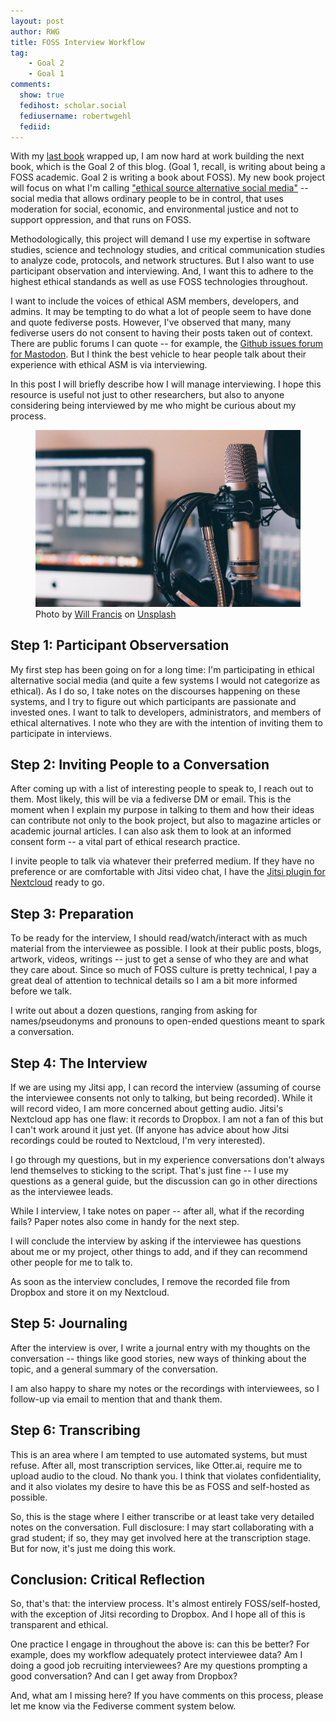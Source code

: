 ```yaml
---
layout: post
author: RWG
title: FOSS Interview Workflow
tag:
    - Goal 2
    - Goal 1
comments: 
  show: true
  fedihost: scholar.social
  fediusername: robertwgehl
  fediid:
---
```

With my [last book](https://mitpress.mit.edu/books/social-engineering) wrapped up, I am now hard at work building the next book, which is the Goal 2 of this blog. (Goal 1, recall, is writing about being a FOSS academic. Goal 2 is writing a book about FOSS). My new book project will focus on what I'm calling ["ethical source alternative social media"](https://fossacademic.tech/2022/01/06/Goal2.html) -- social media that allows ordinary people to be in control, that uses moderation for social, economic, and environmental justice and not to support oppression, and that runs on FOSS.

Methodologically, this project will demand I use my expertise in software studies, science and technology studies, and critical communication studies to analyze code, protocols, and network structures. But I also want to use participant observation and interviewing. And, I want this to adhere to the highest ethical standands as well as use FOSS technologies throughout.

I want to include the voices of ethical ASM members, developers, and admins. It may be tempting to do what a lot of people seem to have done and quote fediverse posts. However, I've observed that many, many fediverse users do not consent to having their posts taken out of context. There are public forums I can quote -- for example, the [Github issues forum for Mastodon](https://github.com/mastodon/mastodon/discussions). But I think the best vehicle to hear people talk about their experience with ethical ASM is via interviewing.

In this post I will briefly describe how I will manage interviewing. I hope this resource is useful not just to other researchers, but also to anyone considering being interviewed by me who might be curious about my process.

<figure>
    <img src="/assets/images/microphone.jpg" alt="Microphone and screen">
    <figcaption>Photo by <a href="https://unsplash.com/@willfrancis?utm_source=unsplash&utm_medium=referral&utm_content=creditCopyText">Will Francis</a> on <a href="https://unsplash.com/s/photos/interview?utm_source=unsplash&utm_medium=referral&utm_content=creditCopyText">Unsplash</a>
  </figcaption>
</figure>

<!-- more -->

## Step 1: Participant Observersation

My first step has been going on for a long time: I'm participating in ethical alternative social media (and quite a few systems I would not categorize as ethical). As I do so, I take notes on the discourses happening on these systems, and I try to figure out which participants are passionate and invested ones. I want to talk to developers, administrators, and members of ethical alternatives. I note who they are with the intention of inviting them to participate in interviews.

## Step 2: Inviting People to a Conversation

After coming up with a list of interesting people to speak to, I reach out to them. Most likely, this will be via a fediverse DM or email. This is the moment when I explain my purpose in talking to them and how their ideas can contribute not only to the book project, but also to magazine articles or academic journal articles. I can also ask them to look at an informed consent form -- a vital part of ethical research practice.

I invite people to talk via whatever their preferred medium. If they have no preference or are comfortable with Jitsi video chat, I have the [Jitsi plugin for Nextcloud](https://apps.nextcloud.com/apps/jitsi) ready to go.

## Step 3: Preparation

To be ready for the interview, I should read/watch/interact with as much material from the interviewee as possible. I look at their public posts, blogs, artwork, videos, writings -- just to get a sense of who they are and what they care about. Since so much of FOSS culture is pretty technical, I pay a great deal of attention to technical details so I am a bit more informed before we talk.

I write out about a dozen questions, ranging from asking for names/pseudonyms and pronouns to open-ended questions meant to spark a conversation.

## Step 4: The Interview

If we are using my Jitsi app, I can record the interview (assuming of course the interviewee consents not only to talking, but being recorded). While it will record video, I am more concerned about getting audio. Jitsi's Nextcloud app has one flaw: it records to Dropbox. I am not a fan of this but I can't work around it just yet. (If anyone has advice about how Jitsi recordings could be routed to Nextcloud, I'm very interested).

I go through my questions, but in my experience conversations don't always lend themselves to sticking to the script. That's just fine -- I use my questions as a general guide, but the discussion can go in other directions as the interviewee leads.

While I interview, I take notes on paper -- after all, what if the recording fails? Paper notes also come in handy for the next step.

I will conclude the interview by asking if the interviewee has questions about me or my project, other things to add, and if they can recommend other people for me to talk to.

As soon as the interview concludes, I remove the recorded file from Dropbox and store it on my Nextcloud.

## Step 5: Journaling

After the interview is over, I write a journal entry with my thoughts on the conversation -- things like good stories, new ways of thinking about the topic, and a general summary of the conversation.

I am also happy to share my notes or the recordings with interviewees, so I follow-up via email to mention that and thank them.

## Step 6: Transcribing

This is an area where I am tempted to use automated systems, but must refuse. After all, most transcription services, like Otter.ai, require me to upload audio to the cloud. No thank you. I think that violates confidentiality, and it also violates my desire to have this be as FOSS and self-hosted as possible.

So, this is the stage where I either transcribe or at least take very detailed notes on the conversation. Full disclosure: I may start collaborating with a grad student; if so, they may get involved here at the transcription stage. But for now, it's just me doing this work.

## Conclusion: Critical Reflection
So, that's that: the interview process. It's almost entirely FOSS/self-hosted, with the exception of Jitsi recording to Dropbox. And I hope all of this is transparent and ethical.

One practice I engage in throughout the above is: can this be better? For example, does my workflow adequately protect interviewee data? Am I doing a good job recruiting interviewees? Are my questions prompting a good conversation? And can I get away from Dropbox?

And, what am I missing here? If you have comments on this process, please let me know via the Fediverse comment system below.

